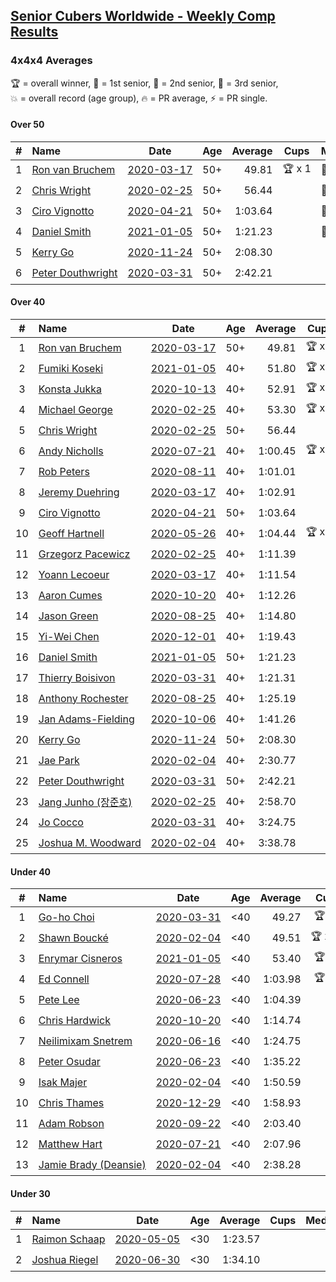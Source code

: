 <style>table {white-space: nowrap;}</style>

## [Senior Cubers Worldwide - Weekly Comp Results](/scw-comp/results/)
### 4x4x4 Averages

<span style="white-space: nowrap;">🏆 = overall winner</span>, <span style="white-space: nowrap;">🥇 = 1st senior</span>, <span style="white-space: nowrap;">🥈 = 2nd senior</span>, <span style="white-space: nowrap;">🥉 = 3rd senior</span>, <span style="white-space: nowrap;">💥 = overall record (age group)</span>, <span style="white-space: nowrap;">🔥 = PR average</span>, <span style="white-space: nowrap;">⚡ = PR single</span>.

#### Over 50

| # | Name | Date | Age | Average | Cups | Medals | Achievements | Video |
| :--: | :-- | :--: | :--: | --: | :--: | :-- | :-- | :-- |
| 1 | [Ron van Bruchem](../../persons/ron_van_bruchem/444.md) | [2020-03-17](../../results/2020-03-17/444.md) | 50+ | 49.81 | 🏆 x 1 | 🥇 x 1 | 💥 x 1, 🔥 x 1, ⚡ x 1 | [Desktop](https://www.facebook.com/events/211732526904866/permalink/216281769783275) / [Mobile](https://m.facebook.com/events/211732526904866?view=permalink&id=216281769783275) |
| 2 | [Chris Wright](../../persons/chris_wright/444.md) | [2020-02-25](../../results/2020-02-25/444.md) | 50+ | 56.44 |  | 🥈 x 3 | 💥 x 1, 🔥 x 1, ⚡ x 1 | [Desktop](https://www.facebook.com/events/805797596592397/permalink/808666752972148) / [Mobile](https://m.facebook.com/events/805797596592397?view=permalink&id=808666752972148) |
| 3 | [Ciro Vignotto](../../persons/ciro_vignotto/444.md) | [2020-04-21](../../results/2020-04-21/444.md) | 50+ | 1:03.64 |  | 🥇 x 1, 🥈 x 2, 🥉 x 1 | 🔥 x 4, ⚡ x 1 | [Desktop](https://www.facebook.com/events/538096063773916/permalink/539566816960174) / [Mobile](https://m.facebook.com/events/538096063773916?view=permalink&id=539566816960174) |
| 4 | [Daniel Smith](../../persons/daniel_smith/444.md) | [2021-01-05](../../results/2021-01-05/444.md) | 50+ | 1:21.23 |  | 🥈 x 1, 🥉 x 4 | 💥 x 1, 🔥 x 7, ⚡ x 6 | [Desktop](https://www.facebook.com/events/438895340619582/permalink/442903180218798) / [Mobile](https://m.facebook.com/events/438895340619582?view=permalink&id=442903180218798) |
| 5 | [Kerry Go](../../persons/kerry_go/444.md) | [2020-11-24](../../results/2020-11-24/444.md) | 50+ | 2:08.30 |  |  | 🔥 x 1, ⚡ x 1 | [Desktop](https://www.facebook.com/kerrygo/videos/10221136662260424) / [Mobile](https://m.facebook.com/kerrygo/videos/10221136662260424) |
| 6 | [Peter Douthwright](../../persons/peter_douthwright/444.md) | [2020-03-31](../../results/2020-03-31/444.md) | 50+ | 2:42.21 |  |  | 🔥 x 2, ⚡ x 3 | [Desktop](https://www.facebook.com/events/269276700734640/permalink/273111433684500) / [Mobile](https://m.facebook.com/events/269276700734640?view=permalink&id=273111433684500) |

#### Over 40

| # | Name | Date | Age | Average | Cups | Medals | Achievements | Video |
| :--: | :-- | :--: | :--: | --: | :--: | :-- | :-- | :-- |
| 1 | [Ron van Bruchem](../../persons/ron_van_bruchem/444.md) | [2020-03-17](../../results/2020-03-17/444.md) | 50+ | 49.81 | 🏆 x 1 | 🥇 x 1 | 💥 x 1, 🔥 x 1, ⚡ x 1 | [Desktop](https://www.facebook.com/events/211732526904866/permalink/216281769783275) / [Mobile](https://m.facebook.com/events/211732526904866?view=permalink&id=216281769783275) |
| 2 | [Fumiki Koseki](../../persons/fumiki_koseki/444.md) | [2021-01-05](../../results/2021-01-05/444.md) | 40+ | 51.80 | 🏆 x 5 | 🥇 x 10, 🥈 x 8 | 💥 x 1, 🔥 x 4, ⚡ x 4 | [Desktop](https://www.facebook.com/events/438895340619582/permalink/442888043553645) / [Mobile](https://m.facebook.com/events/438895340619582?view=permalink&id=442888043553645) |
| 3 | [Konsta Jukka](../../persons/konsta_jukka/444.md) | [2020-10-13](../../results/2020-10-13/444.md) | 40+ | 52.91 | 🏆 x 8 | 🥇 x 8, 🥈 x 6, 🥉 x 2 | 🔥 x 5, ⚡ x 7 | [Desktop](https://www.facebook.com/events/746942356162446/permalink/750804849109530) / [Mobile](https://m.facebook.com/events/746942356162446?view=permalink&id=750804849109530) |
| 4 | [Michael George](../../persons/michael_george/444.md) | [2020-02-25](../../results/2020-02-25/444.md) | 40+ | 53.30 | 🏆 x 8 | 🥇 x 18, 🥈 x 3 | 💥 x 3, 🔥 x 2, ⚡ x 2 | [Desktop](https://www.facebook.com/events/805797596592397/permalink/805925283246295) / [Mobile](https://m.facebook.com/events/805797596592397?view=permalink&id=805925283246295) |
| 5 | [Chris Wright](../../persons/chris_wright/444.md) | [2020-02-25](../../results/2020-02-25/444.md) | 50+ | 56.44 |  | 🥈 x 3 | 💥 x 1, 🔥 x 1, ⚡ x 1 | [Desktop](https://www.facebook.com/events/805797596592397/permalink/808666752972148) / [Mobile](https://m.facebook.com/events/805797596592397?view=permalink&id=808666752972148) |
| 6 | [Andy Nicholls](../../persons/andy_nicholls/444.md) | [2020-07-21](../../results/2020-07-21/444.md) | 40+ | 1:00.45 | 🏆 x 2 | 🥇 x 3, 🥈 x 8, 🥉 x 1 | 🔥 x 5, ⚡ x 4 | [Desktop](https://www.facebook.com/events/3081159145282455/permalink/3099228516808851) / [Mobile](https://m.facebook.com/events/3081159145282455?view=permalink&id=3099228516808851) |
| 7 | [Rob Peters](../../persons/rob_peters/444.md) | [2020-08-11](../../results/2020-08-11/444.md) | 40+ | 1:01.01 |  | 🥈 x 4, 🥉 x 1 | 🔥 x 3, ⚡ x 2 | [Desktop](https://www.facebook.com/667027593/videos/10158644222542594) / [Mobile](https://m.facebook.com/667027593/videos/10158644222542594) |
| 8 | [Jeremy Duehring](../../persons/jeremy_duehring/444.md) | [2020-03-17](../../results/2020-03-17/444.md) | 40+ | 1:02.91 |  | 🥈 x 2, 🥉 x 7 | 🔥 x 2, ⚡ x 2 | [Desktop](https://www.facebook.com/events/211732526904866/permalink/214826349928817) / [Mobile](https://m.facebook.com/events/211732526904866?view=permalink&id=214826349928817) |
| 9 | [Ciro Vignotto](../../persons/ciro_vignotto/444.md) | [2020-04-21](../../results/2020-04-21/444.md) | 50+ | 1:03.64 |  | 🥇 x 1, 🥈 x 2, 🥉 x 1 | 🔥 x 4, ⚡ x 1 | [Desktop](https://www.facebook.com/events/538096063773916/permalink/539566816960174) / [Mobile](https://m.facebook.com/events/538096063773916?view=permalink&id=539566816960174) |
| 10 | [Geoff Hartnell](../../persons/geoff_hartnell/444.md) | [2020-05-26](../../results/2020-05-26/444.md) | 40+ | 1:04.44 | 🏆 x 1 | 🥇 x 2, 🥈 x 4, 🥉 x 16 | 🔥 x 4, ⚡ x 7 | [Desktop](https://www.facebook.com/events/637852836799991/permalink/639657566619518) / [Mobile](https://m.facebook.com/events/637852836799991?view=permalink&id=639657566619518) |
| 11 | [Grzegorz Pacewicz](../../persons/grzegorz_pacewicz/444.md) | [2020-02-25](../../results/2020-02-25/444.md) | 40+ | 1:11.39 |  |  | 🔥 x 1, ⚡ x 1 | |
| 12 | [Yoann Lecoeur](../../persons/yoann_lecoeur/444.md) | [2020-03-17](../../results/2020-03-17/444.md) | 40+ | 1:11.54 |  |  | 🔥 x 2, ⚡ x 1 | [Desktop](https://www.facebook.com/events/211732526904866/permalink/214999563244829) / [Mobile](https://m.facebook.com/events/211732526904866?view=permalink&id=214999563244829) |
| 13 | [Aaron Cumes](../../persons/aaron_cumes/444.md) | [2020-10-20](../../results/2020-10-20/444.md) | 40+ | 1:12.26 |  | 🥈 x 1, 🥉 x 7 | 🔥 x 9, ⚡ x 6 | [Desktop](https://www.facebook.com/events/758279974902955/permalink/759787304752222) / [Mobile](https://m.facebook.com/events/758279974902955?view=permalink&id=759787304752222) |
| 14 | [Jason Green](../../persons/jason_green/444.md) | [2020-08-25](../../results/2020-08-25/444.md) | 40+ | 1:14.80 |  | 🥈 x 1 | 🔥 x 2, ⚡ x 2 | [Desktop](https://www.facebook.com/jasongreenbowler/videos/10163944613835425) / [Mobile](https://m.facebook.com/jasongreenbowler/videos/10163944613835425) |
| 15 | [Yi-Wei Chen](../../persons/yi_wei_chen/444.md) | [2020-12-01](../../results/2020-12-01/444.md) | 40+ | 1:19.43 |  | 🥉 x 1 | 🔥 x 5, ⚡ x 4 | [Desktop](https://www.facebook.com/events/383885642947563/permalink/391914005478060) / [Mobile](https://m.facebook.com/events/383885642947563?view=permalink&id=391914005478060) |
| 16 | [Daniel Smith](../../persons/daniel_smith/444.md) | [2021-01-05](../../results/2021-01-05/444.md) | 50+ | 1:21.23 |  | 🥈 x 1, 🥉 x 4 | 💥 x 1, 🔥 x 7, ⚡ x 6 | [Desktop](https://www.facebook.com/events/438895340619582/permalink/442903180218798) / [Mobile](https://m.facebook.com/events/438895340619582?view=permalink&id=442903180218798) |
| 17 | [Thierry Boisivon](../../persons/thierry_boisivon/444.md) | [2020-03-31](../../results/2020-03-31/444.md) | 40+ | 1:21.31 |  |  | 🔥 x 2, ⚡ x 3 | [Desktop](https://www.facebook.com/events/269276700734640/permalink/271465083849135) / [Mobile](https://m.facebook.com/events/269276700734640?view=permalink&id=271465083849135) |
| 18 | [Anthony Rochester](../../persons/anthony_rochester/444.md) | [2020-08-25](../../results/2020-08-25/444.md) | 40+ | 1:25.19 |  | 🥉 x 2 | 🔥 x 2, ⚡ x 3 | [Desktop](https://www.facebook.com/events/375269430142971/permalink/376264610043453) / [Mobile](https://m.facebook.com/events/375269430142971?view=permalink&id=376264610043453) |
| 19 | [Jan Adams-Fielding](../../persons/jan_adams_fielding/444.md) | [2020-10-06](../../results/2020-10-06/444.md) | 40+ | 1:41.26 |  |  | 🔥 x 6, ⚡ x 4 | [Desktop](https://www.facebook.com/events/2766581680255939/permalink/2772573576323416) / [Mobile](https://m.facebook.com/events/2766581680255939?view=permalink&id=2772573576323416) |
| 20 | [Kerry Go](../../persons/kerry_go/444.md) | [2020-11-24](../../results/2020-11-24/444.md) | 50+ | 2:08.30 |  |  | 🔥 x 1, ⚡ x 1 | [Desktop](https://www.facebook.com/kerrygo/videos/10221136662260424) / [Mobile](https://m.facebook.com/kerrygo/videos/10221136662260424) |
| 21 | [Jae Park](../../persons/jae_park/444.md) | [2020-02-04](../../results/2020-02-04/444.md) | 40+ | 2:30.77 |  |  | 🔥 x 1, ⚡ x 2 | [Desktop](https://www.facebook.com/groups/1604105099735401/permalink/2135447743267798) / [Mobile](https://m.facebook.com/groups/1604105099735401?view=permalink&id=2135447743267798) |
| 22 | [Peter Douthwright](../../persons/peter_douthwright/444.md) | [2020-03-31](../../results/2020-03-31/444.md) | 50+ | 2:42.21 |  |  | 🔥 x 2, ⚡ x 3 | [Desktop](https://www.facebook.com/events/269276700734640/permalink/273111433684500) / [Mobile](https://m.facebook.com/events/269276700734640?view=permalink&id=273111433684500) |
| 23 | [Jang Junho (장준호)](../../persons/jang_junho/444.md) | [2020-02-25](../../results/2020-02-25/444.md) | 40+ | 2:58.70 |  |  | 🔥 x 1, ⚡ x 1 | [Desktop](https://www.facebook.com/events/805797596592397/permalink/810015492837274) / [Mobile](https://m.facebook.com/events/805797596592397?view=permalink&id=810015492837274) |
| 24 | [Jo Cocco](../../persons/jo_cocco/444.md) | [2020-03-31](../../results/2020-03-31/444.md) | 40+ | 3:24.75 |  |  | 🔥 x 2, ⚡ x 3 | [Desktop](https://www.facebook.com/events/269276700734640/permalink/271293767199600) / [Mobile](https://m.facebook.com/events/269276700734640?view=permalink&id=271293767199600) |
| 25 | [Joshua M. Woodward](../../persons/joshua_m_woodward/444.md) | [2020-02-04](../../results/2020-02-04/444.md) | 40+ | 3:38.78 |  |  | 🔥 x 1, ⚡ x 1 | [Desktop](https://www.facebook.com/joshua.m.woodward.9/videos/10157599917355342) / [Mobile](https://m.facebook.com/joshua.m.woodward.9/videos/10157599917355342) |

#### Under 40

| # | Name | Date | Age | Average | Cups | Medals | Achievements | Video |
| :--: | :-- | :--: | :--: | --: | :--: | :-- | :-- | :-- |
| 1 | [Go-ho Choi](../../persons/go_ho_choi/444.md) | [2020-03-31](../../results/2020-03-31/444.md) | <40 | 49.27 | 🏆 x 3 |  | 💥 x 4, 🔥 x 3, ⚡ x 5 | [Desktop](https://www.facebook.com/events/269276700734640/permalink/272981440364166) / [Mobile](https://m.facebook.com/events/269276700734640?view=permalink&id=272981440364166) |
| 2 | [Shawn Boucké](../../persons/shawn_boucke/444.md) | [2020-02-04](../../results/2020-02-04/444.md) | <40 | 49.51 | 🏆 x 13 |  | 💥 x 1, 🔥 x 1, ⚡ x 7 | [Desktop](https://www.facebook.com/groups/1604105099735401/permalink/2134991299980109) / [Mobile](https://m.facebook.com/groups/1604105099735401?view=permalink&id=2134991299980109) |
| 3 | [Enrymar Cisneros](../../persons/enrymar_cisneros/444.md) | [2021-01-05](../../results/2021-01-05/444.md) | <40 | 53.40 | 🏆 x 1 |  | 🔥 x 2, ⚡ x 3 | [Desktop](https://www.facebook.com/events/438895340619582/permalink/443017793540670) / [Mobile](https://m.facebook.com/events/438895340619582?view=permalink&id=443017793540670) |
| 4 | [Ed Connell](../../persons/ed_connell/444.md) | [2020-07-28](../../results/2020-07-28/444.md) | <40 | 1:03.98 | 🏆 x 1 |  | 🔥 x 4, ⚡ x 5 | [Desktop](https://www.facebook.com/events/299658408049797/permalink/302894051059566) / [Mobile](https://m.facebook.com/events/299658408049797?view=permalink&id=302894051059566) |
| 5 | [Pete Lee](../../persons/pete_lee/444.md) | [2020-06-23](../../results/2020-06-23/444.md) | <40 | 1:04.39 |  |  | 🔥 x 7, ⚡ x 8 | [Desktop](https://www.facebook.com/events/268636114456043/permalink/270820800904241) / [Mobile](https://m.facebook.com/events/268636114456043?view=permalink&id=270820800904241) |
| 6 | [Chris Hardwick](../../persons/chris_hardwick/444.md) | [2020-10-20](../../results/2020-10-20/444.md) | <40 | 1:14.74 |  |  | 🔥 x 2, ⚡ x 2 | [Desktop](https://www.facebook.com/events/758279974902955/permalink/760867857977500) / [Mobile](https://m.facebook.com/events/758279974902955?view=permalink&id=760867857977500) |
| 7 | [Neilimixam Snetrem](../../persons/neilimixam_snetrem/444.md) | [2020-06-16](../../results/2020-06-16/444.md) | <40 | 1:24.75 |  |  | 🔥 x 1, ⚡ x 1 | [Desktop](https://www.facebook.com/events/256188575607890/permalink/257142405512507) / [Mobile](https://m.facebook.com/events/256188575607890?view=permalink&id=257142405512507) |
| 8 | [Peter Osudar](../../persons/peter_osudar/444.md) | [2020-06-23](../../results/2020-06-23/444.md) | <40 | 1:35.22 |  |  | 🔥 x 1, ⚡ x 1 | [Desktop](https://www.facebook.com/events/268636114456043/permalink/273323990653922) / [Mobile](https://m.facebook.com/events/268636114456043?view=permalink&id=273323990653922) |
| 9 | [Isak Majer](../../persons/isak_majer/444.md) | [2020-02-04](../../results/2020-02-04/444.md) | <40 | 1:50.59 |  |  | 🔥 x 1, ⚡ x 1 | [Desktop](https://www.facebook.com/groups/1604105099735401/permalink/2139081646237741) / [Mobile](https://m.facebook.com/groups/1604105099735401?view=permalink&id=2139081646237741) |
| 10 | [Chris Thames](../../persons/chris_thames/444.md) | [2020-12-29](../../results/2020-12-29/444.md) | <40 | 1:58.93 |  |  | 🔥 x 5, ⚡ x 5 | [Desktop](https://www.facebook.com/events/1086076581855919/permalink/1088877694909141) / [Mobile](https://m.facebook.com/events/1086076581855919?view=permalink&id=1088877694909141) |
| 11 | [Adam Robson](../../persons/adam_robson/444.md) | [2020-09-22](../../results/2020-09-22/444.md) | <40 | 2:03.40 |  |  | 🔥 x 1, ⚡ x 2 | [Desktop](https://www.facebook.com/100005428097972/videos/1476618139195775) / [Mobile](https://m.facebook.com/100005428097972/videos/1476618139195775) |
| 12 | [Matthew Hart](../../persons/matthew_hart/444.md) | [2020-07-21](../../results/2020-07-21/444.md) | <40 | 2:07.96 |  |  | 🔥 x 1, ⚡ x 1 | [Desktop](https://www.facebook.com/events/1842039515939197/permalink/1845087875634361) / [Mobile](https://m.facebook.com/events/1842039515939197?view=permalink&id=1845087875634361) |
| 13 | [Jamie Brady (Deansie)](../../persons/jamie_brady/444.md) | [2020-02-04](../../results/2020-02-04/444.md) | <40 | 2:38.28 |  |  | 🔥 x 1, ⚡ x 1 | [Desktop](https://www.facebook.com/groups/1604105099735401/permalink/2139163042896268) / [Mobile](https://m.facebook.com/groups/1604105099735401?view=permalink&id=2139163042896268) |

#### Under 30

| # | Name | Date | Age | Average | Cups | Medals | Achievements | Video |
| :--: | :-- | :--: | :--: | --: | :--: | :-- | :-- | :-- |
| 1 | [Raimon Schaap](../../persons/raimon_schaap/444.md) | [2020-05-05](../../results/2020-05-05/444.md) | <30 | 1:23.57 |  |  | 🔥 x 3, ⚡ x 2 | [Desktop](https://www.facebook.com/events/557526585195168/permalink/557561768524983) / [Mobile](https://m.facebook.com/events/557526585195168?view=permalink&id=557561768524983) |
| 2 | [Joshua Riegel](../../persons/joshua_riegel/444.md) | [2020-06-30](../../results/2020-06-30/444.md) | <30 | 1:34.10 |  |  | 🔥 x 3, ⚡ x 3 | [Desktop](https://www.facebook.com/events/284746466306313/permalink/287582532689373) / [Mobile](https://m.facebook.com/events/284746466306313?view=permalink&id=287582532689373) |


<!-- Global site tag (gtag.js) - Google Analytics -->
<script async src="https://www.googletagmanager.com/gtag/js?id=UA-86348435-3"></script>
<script>window.dataLayer = window.dataLayer || []; function gtag() {dataLayer.push(arguments);} gtag('js', new Date()); gtag('config', 'UA-86348435-3');</script>
